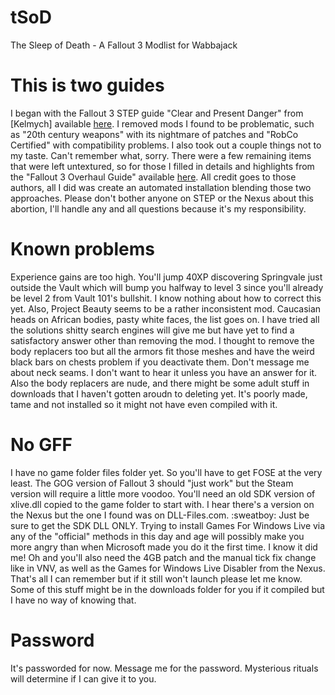 # tSoD
 The Sleep of Death - A Fallout 3 Modlist for Wabbajack

# This is two guides

I began with the Fallout 3 STEP guide "Clear and Present Danger" from [Kelmych] available [here](https://wiki.step-project.com/User:Kelmych/Fallout3). I removed mods I found to be problematic, such as "20th century weapons" with its nightmare of patches and "RobCo Certified" with compatibility problems. I also took out a couple things not to my taste. Can't remember what, sorry. There were a few remaining items that were left untextured, so for those I filled in details and highlights from the "Fallout 3 Overhaul Guide" available [here](https://www.nexusmods.com/fallout3/mods/23468). All credit goes to those authors, all I did was create an automated installation blending those two approaches. Please don't bother anyone on STEP or the Nexus about this abortion, I'll handle any and all questions because it's my responsibility.

# Known problems

Experience gains are too high. You'll jump 40XP discovering Springvale just outside the Vault which will bump you halfway to level 3 since you'll already be level 2 from Vault 101's bullshit. I know nothing about how to correct this yet. Also, Project Beauty seems to be a rather inconsistent mod. Caucasian heads on African bodies, pasty white faces, the list goes on. I have tried all the solutions shitty search engines will give me but have yet to find a satisfactory answer other than removing the mod. I thought to remove the body replacers too but all the armors fit those meshes and have the weird black bars on chests problem if you deactivate them. Don't message me about neck seams. I don't want to hear it unless you have an answer for it. Also the body replacers are nude, and there might be some adult stuff in downloads that I haven't gotten aroudn to deleting yet. It's poorly made, tame and not installed so it might not have even compiled with it.

# No GFF

I have no game folder files folder yet. So you'll have to get FOSE at the very least. The GOG version of Fallout 3 should "just work" but the Steam version will require a little more voodoo. You'll need an old SDK version of xlive.dll copied to the game folder to start with. I hear there's a version on the Nexus but the one I found was on DLL-Files.com. :sweatboy: Just be sure to get the SDK DLL ONLY. Trying to install Games For Windows Live via any of the "official" methods in this day and age will possibly make you more angry than when Microsoft made you do it the first time. I know it did me! Oh and you'll also need the 4GB patch and the manual tick fix change like in VNV, as well as the Games for Windows Live Disabler from the Nexus. That's all I can remember but if it still won't launch please let me know. Some of this stuff might be in the downloads folder for you if it compiled but I have no way of knowing that.

# Password

It's passworded for now. Message me for the password. Mysterious rituals will determine if I can give it to you.
